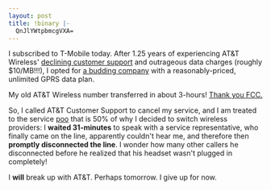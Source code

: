 ```yaml
---
layout: post
title: !binary |-
  QnJlYWtpbmcgVXA=
---
```

<p>I subscribed to T-Mobile today. After 1.25 years of experiencing AT&#38;T Wireless' <a href="http://www.cio.com/archive/041504/wireless.html">declining customer support</a> and outrageous data charges (roughly $10/MB!!!), I opted for <a href="http://www.t-mobile.com">a budding company</a> with a reasonably-priced, unlimited GPRS data plan.</p>

<p>My old AT&#38;T Wireless number transferred in about 3-hours! <a href="http://www.wired.com/news/technology/0,1282,56675,00.html">Thank you FCC.</a></p>

<p>So, I called AT&#38;T Customer Support to cancel my service, and I am treated to the service <a href="http://www.ananova.com/news/story/sm_866530.html?menu=news.scienceanddiscovery">poo</a> that is 50% of why I decided to switch wireless providers: I <strong>waited 31-minutes</strong> to speak with a service representative, who finally came on the line, apparently couldn't hear me, and therefore then <strong>promptly disconnected the line</strong>. I wonder how many other callers he disconnected before he realized that his headset wasn't plugged in completely!</p>

<p>I <strong>will</strong> break up with AT&#38;T. Perhaps tomorrow. I give up for now.</p>
